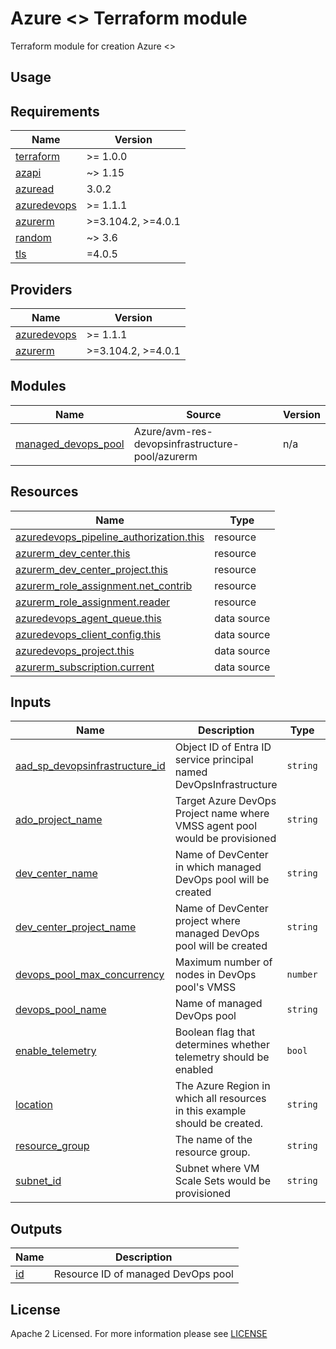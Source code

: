 # Azure <> Terraform module
Terraform module for creation Azure <>

## Usage

<!-- BEGIN_TF_DOCS -->
## Requirements

| Name | Version |
|------|---------|
| <a name="requirement_terraform"></a> [terraform](#requirement\_terraform) | >= 1.0.0 |
| <a name="requirement_azapi"></a> [azapi](#requirement\_azapi) | ~> 1.15 |
| <a name="requirement_azuread"></a> [azuread](#requirement\_azuread) | 3.0.2 |
| <a name="requirement_azuredevops"></a> [azuredevops](#requirement\_azuredevops) | >= 1.1.1 |
| <a name="requirement_azurerm"></a> [azurerm](#requirement\_azurerm) | >=3.104.2, >=4.0.1 |
| <a name="requirement_random"></a> [random](#requirement\_random) | ~> 3.6 |
| <a name="requirement_tls"></a> [tls](#requirement\_tls) | =4.0.5 |

## Providers

| Name | Version |
|------|---------|
| <a name="provider_azuredevops"></a> [azuredevops](#provider\_azuredevops) | >= 1.1.1 |
| <a name="provider_azurerm"></a> [azurerm](#provider\_azurerm) | >=3.104.2, >=4.0.1 |

## Modules

| Name | Source | Version |
|------|--------|---------|
| <a name="module_managed_devops_pool"></a> [managed\_devops\_pool](#module\_managed\_devops\_pool) | Azure/avm-res-devopsinfrastructure-pool/azurerm | n/a |

## Resources

| Name | Type |
|------|------|
| [azuredevops_pipeline_authorization.this](https://registry.terraform.io/providers/microsoft/azuredevops/latest/docs/resources/pipeline_authorization) | resource |
| [azurerm_dev_center.this](https://registry.terraform.io/providers/hashicorp/azurerm/latest/docs/resources/dev_center) | resource |
| [azurerm_dev_center_project.this](https://registry.terraform.io/providers/hashicorp/azurerm/latest/docs/resources/dev_center_project) | resource |
| [azurerm_role_assignment.net_contrib](https://registry.terraform.io/providers/hashicorp/azurerm/latest/docs/resources/role_assignment) | resource |
| [azurerm_role_assignment.reader](https://registry.terraform.io/providers/hashicorp/azurerm/latest/docs/resources/role_assignment) | resource |
| [azuredevops_agent_queue.this](https://registry.terraform.io/providers/microsoft/azuredevops/latest/docs/data-sources/agent_queue) | data source |
| [azuredevops_client_config.this](https://registry.terraform.io/providers/microsoft/azuredevops/latest/docs/data-sources/client_config) | data source |
| [azuredevops_project.this](https://registry.terraform.io/providers/microsoft/azuredevops/latest/docs/data-sources/project) | data source |
| [azurerm_subscription.current](https://registry.terraform.io/providers/hashicorp/azurerm/latest/docs/data-sources/subscription) | data source |

## Inputs

| Name | Description | Type | Default | Required |
|------|-------------|------|---------|:--------:|
| <a name="input_aad_sp_devopsinfrastructure_id"></a> [aad\_sp\_devopsinfrastructure\_id](#input\_aad\_sp\_devopsinfrastructure\_id) | Object ID of Entra ID service principal named DevOpsInfrastructure | `string` | `"72055c5c-4353-4d6d-8838-bacee04b729d"` | no |
| <a name="input_ado_project_name"></a> [ado\_project\_name](#input\_ado\_project\_name) | Target Azure DevOps Project name where VMSS agent pool would be provisioned | `string` | n/a | yes |
| <a name="input_dev_center_name"></a> [dev\_center\_name](#input\_dev\_center\_name) | Name of DevCenter in which managed DevOps pool will be created | `string` | n/a | yes |
| <a name="input_dev_center_project_name"></a> [dev\_center\_project\_name](#input\_dev\_center\_project\_name) | Name of DevCenter project where managed DevOps pool will be created | `string` | n/a | yes |
| <a name="input_devops_pool_max_concurrency"></a> [devops\_pool\_max\_concurrency](#input\_devops\_pool\_max\_concurrency) | Maximum number of nodes in DevOps pool's VMSS | `number` | `3` | no |
| <a name="input_devops_pool_name"></a> [devops\_pool\_name](#input\_devops\_pool\_name) | Name of managed DevOps pool | `string` | n/a | yes |
| <a name="input_enable_telemetry"></a> [enable\_telemetry](#input\_enable\_telemetry) | Boolean flag that determines whether telemetry should be enabled | `bool` | `false` | no |
| <a name="input_location"></a> [location](#input\_location) | The Azure Region in which all resources in this example should be created. | `string` | n/a | yes |
| <a name="input_resource_group"></a> [resource\_group](#input\_resource\_group) | The name of the resource group. | `string` | n/a | yes |
| <a name="input_subnet_id"></a> [subnet\_id](#input\_subnet\_id) | Subnet where VM Scale Sets would be provisioned | `string` | n/a | yes |

## Outputs

| Name | Description |
|------|-------------|
| <a name="output_id"></a> [id](#output\_id) | Resource ID of managed DevOps pool |
<!-- END_TF_DOCS -->

## License

Apache 2 Licensed. For more information please see [LICENSE](./LICENSE)
